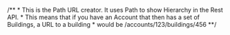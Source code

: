 /**
     * This is the Path URL creator. It uses Path to show Hierarchy in the Rest API.
     * This means that if you have an Account that then has a set of Buildings, a URL to a building
     * would be /accounts/123/buildings/456
    **/
